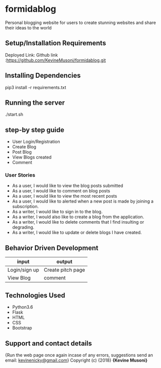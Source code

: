 # formidablog
Personal blogging website for users to create stunning websites and share their ideas to the world 

## Setup/Installation Requirements 
Deployed Link:
Github link :https://github.com/KevineMusoni/formidablog.git

## Installing Dependencies
pip3 install -r requirements.txt

## Running the server
./start.sh

## step-by step guide
*  User Login/Registration
*  Create Blog
*  Post Blog
*  View Blogs created
*  Comment

### User Stories
* As a user, I would like to view the blog posts submitted
* As a user, I would like to comment on blog posts
* As a user, I would like to view the most recent posts
* As a user, I would like to alerted when a new post is made by joining a subscription.
* As a writer, I would like to sign in to the blog.
* As a writer, I would also like to create a blog from the application.
* As a writer, I would like to delete comments that I find insulting or degrading.
* As a writer, I would like to update or delete blogs I have created.

## Behavior Driven Development
| input              | output                     |
|---------------     |---------------             |
| Login/sign up      | Create pitch page          |
| View Blog          |                     comment|

## Technologies Used
* Python3.6
* Flask
* HTML
* CSS
* Bootstrap

## Support and contact details
{Run the web page once again incase of any errors,
suggestions
send an email: kevinenicky@gmail.com}
Copyright (c) {2018} **{Kevine Musoni}**
